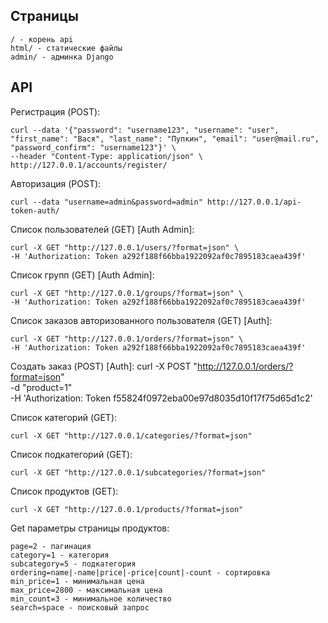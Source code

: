 ## Страницы

    / - корень api
    html/ - статические файлы
    admin/ - админка Django

## API

Регистрация (POST):

    curl --data '{"password": "username123", "username": "user", "first_name": "Вася", "last_name": "Пупкин", "email": "user@mail.ru", "password_confirm": "username123"}' \
    --header "Content-Type: application/json" \
    http://127.0.0.1/accounts/register/

Авторизация (POST):

    curl --data "username=admin&password=admin" http://127.0.0.1/api-token-auth/

Список пользователей (GET) [Auth Admin]:

    curl -X GET "http://127.0.0.1/users/?format=json" \
    -H 'Authorization: Token a292f188f66bba1922092af0c7895183caea439f'

Список групп (GET) [Auth Admin]:

    curl -X GET "http://127.0.0.1/groups/?format=json" \
    -H 'Authorization: Token a292f188f66bba1922092af0c7895183caea439f'

Список заказов авторизованного пользователя (GET) [Auth]:

    curl -X GET "http://127.0.0.1/orders/?format=json" \
    -H 'Authorization: Token a292f188f66bba1922092af0c7895183caea439f'

Создать заказ (POST) [Auth]:
    curl -X POST "http://127.0.0.1/orders/?format=json" \
    -d "product=1" \
    -H 'Authorization: Token f55824f0972eba00e97d8035d10f17f75d65d1c2'

Список категорий (GET):

    curl -X GET "http://127.0.0.1/categories/?format=json"

Список подкатегорий (GET):

    curl -X GET "http://127.0.0.1/subcategories/?format=json"

Список продуктов (GET):

    curl -X GET "http://127.0.0.1/products/?format=json"

Get параметры страницы продуктов:

    page=2 - пагинация
    category=1 - категория
    subcategory=5 - подкатегория
    ordering=name|-name|price|-price|count|-count - сортировка
    min_price=1 - минимальная цена
    max_price=2800 - максимальная цена
    min_count=3 - минимальное количество
    search=space - поисковый запрос

